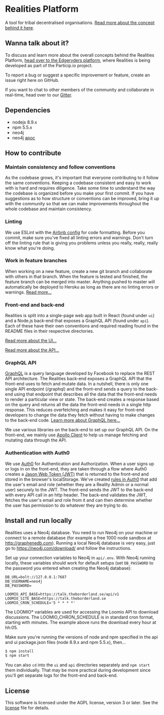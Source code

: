 # Realities Platform

A tool for tribal decentralised organisations. [Read more about the concept behind it here](https://edgeryders.eu/t/realities-project-white-paper/9064).

## Wanna talk about it?

To discuss and learn more about the overall concepts behind the Realities Platform, [head over to the Edgeryders platform](https://edgeryders.eu/c/participio), where Realities is being developed as part of the Particip.io project.

To report a bug or suggest a specific improvement or feature, create an issue right here on GitHub.

If you want to chat to other members of the community and collaborate in real-time, head over to our [Gitter](https://gitter.im/realities).

## Dependencies

  * nodejs 8.9.x
  * npm 5.5.x
  * neo4j
  * neo4j [apoc](https://neo4j-contrib.github.io/neo4j-apoc-procedures/) 
  
## How to contribute

### Maintain consistency and follow conventions

As the codebase grows, it's important that everyone contributing to it follow the same conventions. Keeping a codebase consistent and easy to work with is hard and requires diligence. Take some time to understand the way the codebase is organized before you make your first commit. If you have suggestions as to how structure or conventions can be improved, bring it up with the community so that we can make improvements throughout the whole codebase and maintain consistency. 

### Linting

We use ESLint with the [Airbnb config](https://github.com/airbnb/javascript) for code formatting. Before you commit, make sure you've fixed all linting errors and warnings. Don't turn off the linting rule that is giving you problems unless you really, really, really know what you're doing. 

### Work in feature branches

When working on a new feature, create a new git branch and collaborate with others in that branch. When the feature is tested and finished, the feature branch can be merged into master. Anything pushed to master will automatically be deployed to Heroku as long as there are no linting errors or warnings. [Read more...](https://www.atlassian.com/git/tutorials/comparing-workflows/feature-branch-workflow)

### Front-end and back-end

Realities is split into a single-page web app built in React (found under `ui`) and a Node.js back-end that exposes a GraphQL API (found under `api`). Each of these have their own conventions and required reading found in the README files in their respective directories.

[Read more about the UI...](./ui/README.md)

[Read more about the API...](./api/README.md)

### GraphQL API

[GraphQL](https://graphql.org/) is a query language developed by Facebook to replace the REST API architecture. The Realities back-end exposes a GraphQL API that the front-end uses to fetch and mutate data. In a nutshell, there is only one single API endpoint (/graphql) and the front-end sends a query to the back-end using that endpoint that describes all the data that the front-end needs to render a particular view or state. The back-end creates a response based on the query and returns all the data the front-end needs in a single http response. This reduces overfetching and makes it easy for front-end developers to change the data they fetch without having to make changes to the back-end code. [Learn more about GraphQL here...](https://graphql.org/learn/)

We use various libraries on the back-end to set up our GraphQL API. On the front-end, we mainly use [Apollo Client](https://www.apollographql.com/docs/react/) to help us manage fetching and mutating data through the API.

### Authentication with Auth0

We use [Auth0](https://auth0.com/) for Authentication and Authorization. When a user signs up or logs in on the front-end, they are taken through a flow where Auth0 creates a [Jason Web Token (JWT)](https://jwt.io/) that is returned to the front-end and stored in the browser's localStorage. We've created [rules in Auth0](https://auth0.com/docs/rules/current) that add the user's email and role (whether they are a Reality Admin or a normal user) securely to the JWT. The front-end sends the JWT to the back-end with every API call in an http header. The back-end validates the JWT, fetches the user's email and role from it and can then determine whether the user has permission to do whatever they are trying to do. 

## Install and run locally

Realities uses a Neo4j database. You need to run Neo4j on your machine or connect to a remote database (for example a free 1000 node sandbox at http://graphenedb.com). Running a local Neo4j database is very easy, just go to https://neo4j.com/download/ and follow the instructions.

Set up your connection variables to Neo4j in `api/.env`. With Neo4j running locally, these variables should work for default setups (set `DB_PASSWORD` to the password you entered when creating the Neo4j database):

```
DB_URL=bolt://127.0.0.1:7687
DB_USERNAME=neo4j
DB_PASSWORD=

LOOMIO_API_BASE=https://talk.theborderland.se/api/v1
LOOMIO_SITE_BASE=https://talk.theborderland.se
LOOMIO_CRON_SCHEDULE='5 * * * *'
```
The LOOMIO* variables are used for accessing the Loomio API to download discussions.
The LOOMIO_CHRON_SCHEDULE is in standard cron format, starting with minutes. The example above
runs the download every hour at hh:05.

Make sure you're running the versions of node and npm specified in the api and ui package.json files (node 8.9.x and npm 5.5.x), then...

```bash
$ npm install
$ npm start
```

You can also `cd` into the `ui` and `api` directories separately and `npm start` them individually. That may be more practical during development since you'll get separate logs for the front-end and back-end. 

## License

This software is licensed under the AGPL license, version 3 or later. See the [license](./LICENSE) file for details.